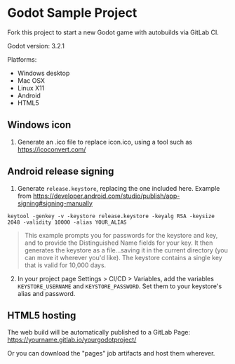 # Godot Sample Project

Fork this project to start a new Godot game with autobuilds via GitLab CI.

Godot version: 3.2.1

Platforms:

- Windows desktop
- Mac OSX
- Linux X11
- Android
- HTML5

## Windows icon

1. Generate an .ico file to replace icon.ico, using a tool such as https://icoconvert.com/

## Android release signing

1. Generate `release.keystore`, replacing the one included here. Example from https://developer.android.com/studio/publish/app-signing#signing-manually
```
keytool -genkey -v -keystore release.keystore -keyalg RSA -keysize 2048 -validity 10000 -alias YOUR_ALIAS
```
> This example prompts you for passwords for the keystore and key, and to provide the Distinguished Name fields for your key. It then generates the keystore as a file...saving it in the current directory (you can move it wherever you'd like). The keystore contains a single key that is valid for 10,000 days.

2. In your project page Settings > CI/CD > Variables, add the variables `KEYSTORE_USERNAME` and `KEYSTORE_PASSWORD`. Set them to your keystore's alias and password.

## HTML5 hosting

The web build will be automatically published to a GitLab Page: https://yourname.gitlab.io/yourgodotproject/

Or you can download the "pages" job artifacts and host them wherever.
